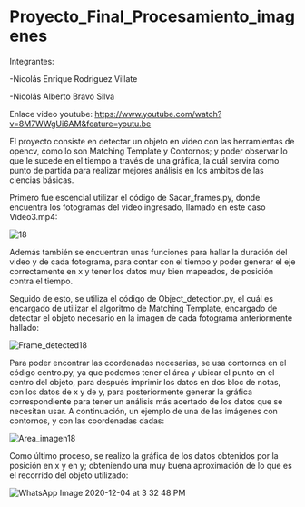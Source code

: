 # Proyecto_Final_Procesamiento_imagenes

Integrantes:

-Nicolás Enrique Rodriguez Villate

-Nicolás Alberto Bravo Silva

Enlace video youtube: https://www.youtube.com/watch?v=8M7WWgUi6AM&feature=youtu.be 

El proyecto consiste en detectar un objeto en video con las herramientas de opencv, como lo son Matching Template y Contornos; y poder observar lo que le sucede en el tiempo a través de una gráfica, la cuál servira como punto de partida para realizar mejores análisis en los ámbitos de las ciencias básicas.

Primero fue escencial utilizar el código de Sacar_frames.py, donde encuentra los fotogramas del video ingresado, llamado en este caso Video3.mp4:

![18](https://user-images.githubusercontent.com/51700993/101202133-d7b48d00-3636-11eb-8a1d-9e789f08ac19.png)

Además también se encuentran unas funciones para hallar la duración del video y de cada fotograma, para contar con el tiempo y poder generar el eje correctamente en x y tener los datos muy bien mapeados, de posición contra el tiempo.

Seguido de esto, se utiliza el código de Object_detection.py, el cuál es encargado de utilizar el algoritmo de Matching Template, encargado de detectar el objeto necesario en la imagen de cada fotograma anteriormente hallado:

![Frame_detected18](https://user-images.githubusercontent.com/51700993/101202449-4560b900-3637-11eb-9a2a-5aff30739590.png)

Para poder encontrar las coordenadas necesarias, se usa contornos en el código centro.py, ya que podemos tener el área y ubicar el punto en el centro del objeto, para después imprimir los datos en dos bloc de notas, con los datos de x y de y, para posteriormente generar la gráfica correspondiente para tener un análisis más acertado de los datos que se necesitan usar. A continuación, un ejemplo de una de las imágenes con contornos, y con las coordenadas dadas:

![Area_imagen18](https://user-images.githubusercontent.com/51700993/101202463-4c87c700-3637-11eb-9eb4-8bc9b3123db5.png)

Como último proceso, se realizo la gráfica de los datos obtenidos por la posición en x y en y; obteniendo una muy buena aproximación de lo que es el recorrido del objeto utilizado:

![WhatsApp Image 2020-12-04 at 3 32 48 PM](https://user-images.githubusercontent.com/51700993/101212020-0be37a00-3646-11eb-9737-e2760dbba3fa.jpeg)

